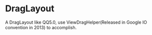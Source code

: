 # DragLayout
A DragLayout like QQ5.0, use ViewDragHelper(Released in Google IO convention in 2013) to accomplish.
